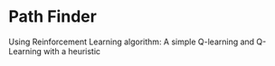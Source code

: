 # Path Finder 
Using Reinforcement Learning algorithm: A simple Q-learning and Q-Learning with a heuristic

